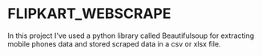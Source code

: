 # FLIPKART_WEBSCRAPE
In this project I've used a python library called Beautifulsoup for extracting mobile phones data and stored scraped data in a csv or xlsx file.
